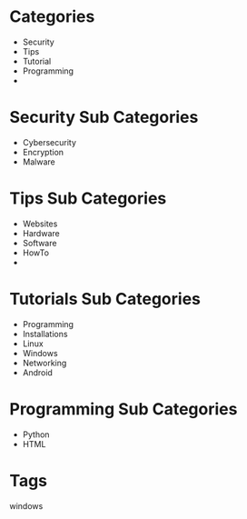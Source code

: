 # Categories
- Security
- Tips
- Tutorial
- Programming
-


# Security Sub Categories
- Cybersecurity
- Encryption
- Malware

# Tips Sub Categories
- Websites
- Hardware
- Software
- HowTo
- 


# Tutorials Sub Categories
- Programming
- Installations
- Linux
- Windows
- Networking
- Android

# Programming Sub Categories
- Python
- HTML

# Tags
windows


